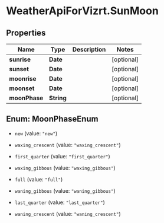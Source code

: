 # WeatherApiForVizrt.SunMoon

## Properties
Name | Type | Description | Notes
------------ | ------------- | ------------- | -------------
**sunrise** | **Date** |  | [optional] 
**sunset** | **Date** |  | [optional] 
**moonrise** | **Date** |  | [optional] 
**moonset** | **Date** |  | [optional] 
**moonPhase** | **String** |  | [optional] 


<a name="MoonPhaseEnum"></a>
## Enum: MoonPhaseEnum


* `new` (value: `"new"`)

* `waxing_crescent` (value: `"waxing_crescent"`)

* `first_quarter` (value: `"first_quarter"`)

* `waxing_gibbous` (value: `"waxing_gibbous"`)

* `full` (value: `"full"`)

* `waning_gibbous` (value: `"waning_gibbous"`)

* `last_quarter` (value: `"last_quarter"`)

* `waning_crescent` (value: `"waning_crescent"`)




